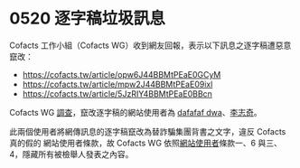 # 0520 逐字稿垃圾訊息

Cofacts 工作小組（Cofacts WG）收到網友回報，表示以下訊息之逐字稿遭惡意竄改：
- https://cofacts.tw/article/opw6J44BBMtPEaE0GCyM
- https://cofacts.tw/article/mpw2J44BBMtPEaE09ixl
- https://cofacts.tw/article/5JzRIY4BBMtPEaE0BBcn

Cofacts WG [調查](https://g0v.hackmd.io/fSJ-OU9cRKSLxENOi9Z4VQ#Op-Transcript-spam)，竄改逐字稿的網站使用者為 [dafafaf dwa](https://cofacts.tw/user?id=96TY4n0BnX5-aOa4OpAo)、[李志奇](https://cofacts.tw/user?id=lRF9no4B0DEb0v6cwxI6)。

此兩個使用者將網傳訊息的逐字稿竄改為替詐騙集團背書之文字，違反 Cofacts 真的假的 網站使用者條款，故 Cofacts WG 依照[網站使用者](https://github.com/cofacts/rumors-site/blob/master/LEGAL.md)條款一、6 與三、4，隱藏所有被檢舉人發表之內容。
